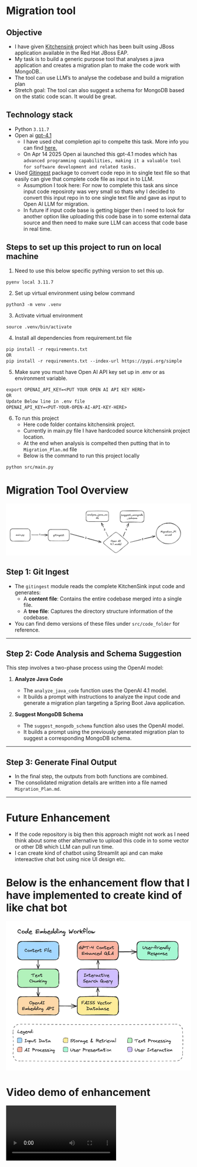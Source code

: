 # Migration tool 

## Objective
- I have given [Kitchensink](https://github.com/jboss-developer/jboss-eap-quickstarts/tree/8.0.x/kitchensink) project which has been built using JBoss application available in the Red Hat JBoss EAP.
- My task is to build a generic purpose tool that analyses a java application and creates a migration plan to make the code work with MongoDB.. 
- The tool can use LLM’s to analyse the codebase and build a migration plan
- Stretch goal: The tool can also suggest a schema for MongoDB based on the static code scan. It would be great.

## Technology stack 
- Python `3.11.7`
- Open ai [gpt-4.1](https://openai.com/index/gpt-4-1/)
    - I have used chat completion api to compelte this task. More info you can find [here.](https://platform.openai.com/docs/api-reference/chat/create)
    - On Apr 14 2025 Open ai launched this gpt-4.1 modes which has  `advanced programming capabilities, making it a valuable tool for software development and related tasks.`
- Used [Gitingest](https://github.com/cyclotruc/gitingest) package to convert code repo in to single text file so that easily can give that complete code file as input in to LLM.
    - Assumption I took here: For now to complete this task ans since input code reposiroty was very small so thats why I decided to convert this input repo in to one single text file and gave as input to Open AI LLM for migration. 
    - In future if input code base is getting bigger then I need to look for another option like uploading this code base in to some external data source and then need to make sure LLM can access that code base in real time.

## Steps to set up this project to run on local machine
1. Need to use this below specific pything version to set this up.
```
pyenv local 3.11.7
```
2. Set up virtual environment using below command 
```
python3 -m venv .venv
```
3. Activate virtual environment
```
source .venv/bin/activate
```
4. Install all dependencies from requirement.txt file
```
pip install -r requirements.txt
OR
pip install -r requirements.txt --index-url https://pypi.org/simple
```
5. Make sure you must have Open AI API key set up in .env or as environment variable. 
```
export OPENAI_API_KEY=<PUT YOUR OPEN AI API KEY HERE>
OR
Update Below line in .env file
OPENAI_API_KEY=<PUT-YOUR-OPEN-AI-API-KEY-HERE>
```
6. To run this project
    - Here code folder contains kitchensink project. 
    - Currently in main.py file I have hardcoded source kitchensink project location.
    - At the end when analysis is compelted then putting that in to `Migration_Plan.md` file
    - Below is the command to run this project locally
```
python src/main.py
```

# Migration Tool Overview

![High Level Overview](image.png)

## Step 1: Git Ingest

- The `gitingest` module reads the complete KitchenSink input code and generates:
  - A **content file**: Contains the entire codebase merged into a single file.
  - A **tree file**: Captures the directory structure information of the codebase.
- You can find demo versions of these files under `src/code_folder` for reference.

---

## Step 2: Code Analysis and Schema Suggestion

This step involves a two-phase process using the OpenAI model:

1. **Analyze Java Code**
   - The `analyze_java_code` function uses the OpenAI 4.1 model.
   - It builds a prompt with instructions to analyze the input code and generate a migration plan targeting a Spring Boot Java application.

2. **Suggest MongoDB Schema**
   - The `suggest_mongodb_schema` function also uses the OpenAI model.
   - It builds a prompt using the previously generated migration plan to suggest a corresponding MongoDB schema.

---

## Step 3: Generate Final Output

- In the final step, the outputs from both functions are combined.
- The consolidated migration details are written into a file named `Migration_Plan.md`.

---

# Future Enhancement
- If the code repository is big then this approach might not work as I need think about some other alternative to upload this code in to some vector or other DB which LLM can pull run time. 
- I can create kind of chatbot using Streamlit api and can make intereactive chat bot using nice UI design etc.

# Below is the enhancement flow that I have implemented to create kind of like chat bot

![High Level Overview](image_1.png)

# Video demo of enhancement
![video demo](./migration_tool_demo.mp4)
